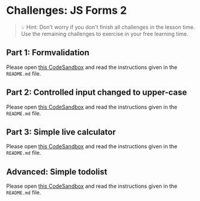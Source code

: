 # Challenges: JS Forms 2

> 💡 Hint: Don't worry if you don't finish all challenges in the lesson time. Use the remaining
> challenges to exercise in your free learning time.

## Part 1: Formvalidation

Please open
[this CodeSandbox](https://codesandbox.io/s/github/neuefische/web-exercises/tree/main/sessions/js-forms-2/formvalidation?file=/README.md)
and read the instructions given in the `README.md` file.

## Part 2: Controlled input changed to upper-case

Please open
[this CodeSandbox](https://codesandbox.io/s/github/neuefische/web-exercises/tree/main/sessions/js-forms-2/controlled-input-uppercase?file=/README.md)
and read the instructions given in the `README.md` file.

## Part 3: Simple live calculator

Please open
[this CodeSandbox](https://codesandbox.io/s/github/neuefische/web-exercises/tree/main/sessions/js-forms-2/simple-live-calculator?file=/README.md)
and read the instructions given in the `README.md` file.

## Advanced: Simple todolist

Please open
[this CodeSandbox](https://codesandbox.io/s/github/neuefische/web-exercises/tree/main/sessions/js-forms-2/simple-todolist?file=/README.md)
and read the instructions given in the `README.md` file.
